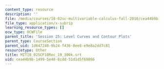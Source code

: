```yaml
---
content_type: resource
description: ''
file: /media/courses/18-02sc-multivariable-calculus-fall-2010/cea44b9b14995e488cdd51d1d5f69866_MIT18_02SCF10Rec_19_300k.vtt
file_type: application/x-subrip
learning_resource_types: []
ocw_type: OCWFile
parent_title: 'Session 25: Level Curves and Contour Plots'
parent_type: CourseSection
parent_uid: 1d647248-9b24-f436-8ee8-e9e8a2dd7c81
resourcetype: Other
title: MIT18_02SCF10Rec_19_300k.srt
uid: cea44b9b-1499-5e48-8cdd-51d1d5f69866
---
```

